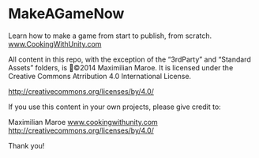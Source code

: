 MakeAGameNow
============

Learn how to make a game from start to publish, from scratch.  www.CookingWithUnity.com

All content in this repo, with the exception of the “3rdParty” and “Standard Assets” folders, is ©2014 Maximilian Maroe.  It is licensed under the Creative Commons Atrribution 4.0 International License.

http://creativecommons.org/licenses/by/4.0/

If you use this content in your own projects, please give credit to:

Maximilian Maroe
www.cookingwithunity.com
http://creativecommons.org/licenses/by/4.0/

Thank you!
